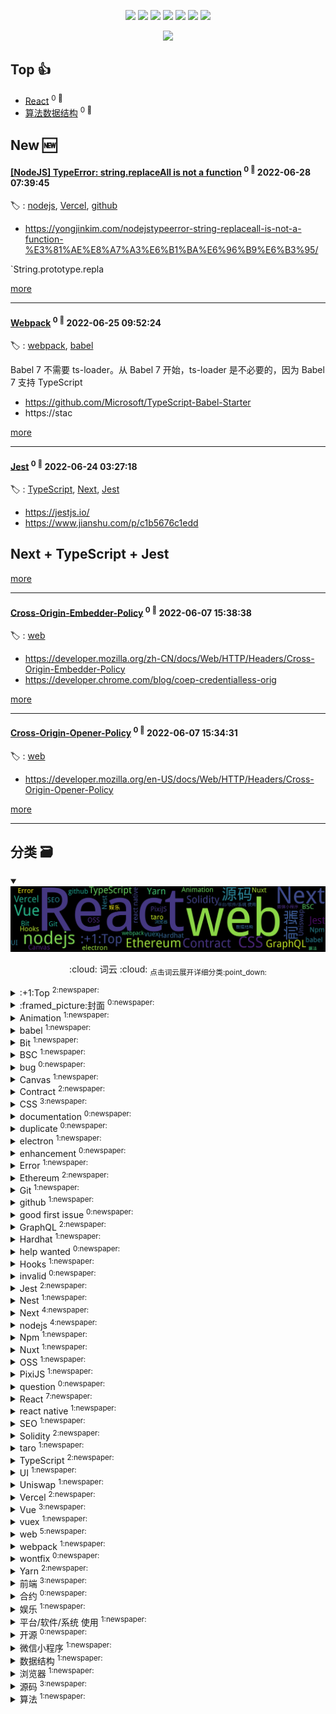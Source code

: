 

<p align='center'>
    <img src="https://badgen.net/badge/labels/58"/>
    <img src="https://badgen.net/github/issues/xiaotiandada/ghiblog"/>
    <img src="https://badgen.net/badge/last-commit/2022-06-28 17:54:10"/>
    <img src="https://badgen.net/github/forks/xiaotiandada/ghiblog"/>
    <img src="https://badgen.net/github/stars/xiaotiandada/ghiblog"/>
    <img src="https://badgen.net/github/watchers/xiaotiandada/ghiblog"/>
    <img src="https://badgen.net/github/release/xiaotiandada/ghiblog"/>
</p>

<p align='center'>
    <a href="https://github.com/jwenjian/visitor-count-badge">
        <img src="https://visitor-badge.glitch.me/badge?page_id=jwenjian.ghiblog"/>
    </a>
</p>


## Top :thumbsup: 
- [React](https://github.com/xiaotiandada/blog/issues/96)  <sup>0 :speech_balloon:</sup>  	 
- [算法数据结构](https://github.com/xiaotiandada/blog/issues/48)  <sup>0 :speech_balloon:</sup>  	 
## New :new: 

#### [[NodeJS] TypeError: string.replaceAll is not a function](https://github.com/xiaotiandada/blog/issues/116) <sup>0 :speech_balloon:</sup> 	 2022-06-28 07:39:45

:label: : [nodejs](https://github.com/xiaotiandada/ghiblog/labels/nodejs), [Vercel](https://github.com/xiaotiandada/ghiblog/labels/Vercel), [github](https://github.com/xiaotiandada/ghiblog/labels/github)

- https://yongjinkim.com/nodejstypeerror-string-replaceall-is-not-a-function-%E3%81%AE%E8%A7%A3%E6%B1%BA%E6%96%B9%E6%B3%95/

`String.prototype.repla

[more](https://github.com/xiaotiandada/blog/issues/116)

---


#### [Webpack](https://github.com/xiaotiandada/blog/issues/115) <sup>0 :speech_balloon:</sup> 	 2022-06-25 09:52:24

:label: : [webpack](https://github.com/xiaotiandada/ghiblog/labels/webpack), [babel](https://github.com/xiaotiandada/ghiblog/labels/babel)

Babel 7 不需要 ts-loader。从 Babel 7 开始，ts-loader 是不必要的，因为 Babel 7 支持 TypeScript

- https://github.com/Microsoft/TypeScript-Babel-Starter
- https://stac

[more](https://github.com/xiaotiandada/blog/issues/115)

---


#### [Jest](https://github.com/xiaotiandada/blog/issues/114) <sup>0 :speech_balloon:</sup> 	 2022-06-24 03:27:18

:label: : [TypeScript](https://github.com/xiaotiandada/ghiblog/labels/TypeScript), [Next](https://github.com/xiaotiandada/ghiblog/labels/Next), [Jest](https://github.com/xiaotiandada/ghiblog/labels/Jest)

- https://jestjs.io/
- https://www.jianshu.com/p/c1b5676c1edd

## Next + TypeScript + Jest




[more](https://github.com/xiaotiandada/blog/issues/114)

---


#### [Cross-Origin-Embedder-Policy](https://github.com/xiaotiandada/blog/issues/113) <sup>0 :speech_balloon:</sup> 	 2022-06-07 15:38:38

:label: : [web](https://github.com/xiaotiandada/ghiblog/labels/web)

- https://developer.mozilla.org/zh-CN/docs/Web/HTTP/Headers/Cross-Origin-Embedder-Policy
- https://developer.chrome.com/blog/coep-credentialless-orig

[more](https://github.com/xiaotiandada/blog/issues/113)

---


#### [Cross-Origin-Opener-Policy](https://github.com/xiaotiandada/blog/issues/112) <sup>0 :speech_balloon:</sup> 	 2022-06-07 15:34:31

:label: : [web](https://github.com/xiaotiandada/ghiblog/labels/web)

- https://developer.mozilla.org/en-US/docs/Web/HTTP/Headers/Cross-Origin-Opener-Policy



[more](https://github.com/xiaotiandada/blog/issues/112)

---


## 分类  :card_file_box: 

<details open="open">
    <summary>
        <img src="assets/wordcloud.png" title="词云, 点击展开详细分类" alt="词云， 点击展开详细分类">
        <p align="center">:cloud: 词云 :cloud: <sub>点击词云展开详细分类:point_down: </sub></p>
    </summary>


<details>
<summary>:+1:Top	<sup>2:newspaper:</sup></summary>

- [React](https://github.com/xiaotiandada/blog/issues/96)  <sup>0 :speech_balloon:</sup>  	 
- [算法数据结构](https://github.com/xiaotiandada/blog/issues/48)  <sup>0 :speech_balloon:</sup>  	 


</details>

<details>
<summary>:framed_picture:封面	<sup>0:newspaper:</sup></summary>



</details>

<details>
<summary>Animation	<sup>1:newspaper:</sup></summary>

- [Animation case](https://github.com/xiaotiandada/blog/issues/104)  <sup>0 :speech_balloon:</sup>  	 


</details>

<details>
<summary>babel	<sup>1:newspaper:</sup></summary>

- [Webpack](https://github.com/xiaotiandada/blog/issues/115)  <sup>0 :speech_balloon:</sup>  	 


</details>

<details>
<summary>Bit	<sup>1:newspaper:</sup></summary>

- [Bit 使用](https://github.com/xiaotiandada/blog/issues/90)  <sup>0 :speech_balloon:</sup>  	 


</details>

<details>
<summary>BSC	<sup>1:newspaper:</sup></summary>

- [DAPP](https://github.com/xiaotiandada/blog/issues/82)  <sup>0 :speech_balloon:</sup>  	 


</details>

<details>
<summary>bug	<sup>0:newspaper:</sup></summary>



</details>

<details>
<summary>Canvas	<sup>1:newspaper:</sup></summary>

- [PixiJS](https://github.com/xiaotiandada/blog/issues/101)  <sup>0 :speech_balloon:</sup>  	 


</details>

<details>
<summary>Contract	<sup>2:newspaper:</sup></summary>

- [DAPP](https://github.com/xiaotiandada/blog/issues/82)  <sup>0 :speech_balloon:</sup>  	 
- [Ethereum contract](https://github.com/xiaotiandada/blog/issues/46)  <sup>0 :speech_balloon:</sup>  	 


</details>

<details>
<summary>CSS	<sup>3:newspaper:</sup></summary>

- [iPhoneX 安全区域](https://github.com/xiaotiandada/blog/issues/103)  <sup>0 :speech_balloon:</sup>  	 
- [为什么a标签中使用img后的高度多了几个像素？](https://github.com/xiaotiandada/blog/issues/102)  <sup>0 :speech_balloon:</sup>  	 
- [UI Swap](https://github.com/xiaotiandada/blog/issues/94)  <sup>0 :speech_balloon:</sup>  	 


</details>

<details>
<summary>documentation	<sup>0:newspaper:</sup></summary>



</details>

<details>
<summary>duplicate	<sup>0:newspaper:</sup></summary>



</details>

<details>
<summary>electron	<sup>1:newspaper:</sup></summary>

- [Electron](https://github.com/xiaotiandada/blog/issues/15)  <sup>0 :speech_balloon:</sup>  	 


</details>

<details>
<summary>enhancement	<sup>0:newspaper:</sup></summary>



</details>

<details>
<summary>Error	<sup>1:newspaper:</sup></summary>

- [Nuxt 添加 Less 报错 TypeError: this.getOptions is not a function at Object.lessLoader](https://github.com/xiaotiandada/blog/issues/70)  <sup>0 :speech_balloon:</sup>  	 


</details>

<details>
<summary>Ethereum	<sup>2:newspaper:</sup></summary>

- [DAPP](https://github.com/xiaotiandada/blog/issues/82)  <sup>0 :speech_balloon:</sup>  	 
- [Ethereum contract](https://github.com/xiaotiandada/blog/issues/46)  <sup>0 :speech_balloon:</sup>  	 


</details>

<details>
<summary>Git	<sup>1:newspaper:</sup></summary>

- [Git 删除敏感数据](https://github.com/xiaotiandada/blog/issues/93)  <sup>0 :speech_balloon:</sup>  	 


</details>

<details>
<summary>github	<sup>1:newspaper:</sup></summary>

- [[NodeJS] TypeError: string.replaceAll is not a function](https://github.com/xiaotiandada/blog/issues/116)  <sup>0 :speech_balloon:</sup>  	 


</details>

<details>
<summary>good first issue	<sup>0:newspaper:</sup></summary>



</details>

<details>
<summary>GraphQL	<sup>2:newspaper:</sup></summary>

- [Uniswap Info 学习](https://github.com/xiaotiandada/blog/issues/92)  <sup>0 :speech_balloon:</sup>  	 
- [GraphQL](https://github.com/xiaotiandada/blog/issues/50)  <sup>0 :speech_balloon:</sup>  	 


</details>

<details>
<summary>Hardhat	<sup>1:newspaper:</sup></summary>

- [DAPP](https://github.com/xiaotiandada/blog/issues/82)  <sup>0 :speech_balloon:</sup>  	 


</details>

<details>
<summary>help wanted	<sup>0:newspaper:</sup></summary>



</details>

<details>
<summary>Hooks	<sup>1:newspaper:</sup></summary>

- [React Hooks 学习](https://github.com/xiaotiandada/blog/issues/88)  <sup>0 :speech_balloon:</sup>  	 


</details>

<details>
<summary>invalid	<sup>0:newspaper:</sup></summary>



</details>

<details>
<summary>Jest	<sup>2:newspaper:</sup></summary>

- [Jest](https://github.com/xiaotiandada/blog/issues/114)  <sup>0 :speech_balloon:</sup>  	 
- [Next](https://github.com/xiaotiandada/blog/issues/100)  <sup>0 :speech_balloon:</sup>  	 


</details>

<details>
<summary>Nest	<sup>1:newspaper:</sup></summary>

- [Nest](https://github.com/xiaotiandada/blog/issues/99)  <sup>0 :speech_balloon:</sup>  	 


</details>

<details>
<summary>Next	<sup>4:newspaper:</sup></summary>

- [Jest](https://github.com/xiaotiandada/blog/issues/114)  <sup>0 :speech_balloon:</sup>  	 
- [theme](https://github.com/xiaotiandada/blog/issues/109)  <sup>0 :speech_balloon:</sup>  	 
- [Next](https://github.com/xiaotiandada/blog/issues/100)  <sup>0 :speech_balloon:</sup>  	 
- [i18n](https://github.com/xiaotiandada/blog/issues/34)  <sup>0 :speech_balloon:</sup>  	 


</details>

<details>
<summary>nodejs	<sup>4:newspaper:</sup></summary>

- [[NodeJS] TypeError: string.replaceAll is not a function](https://github.com/xiaotiandada/blog/issues/116)  <sup>0 :speech_balloon:</sup>  	 
- [140 行写一个自动生成 Issues 为 Markdown 文垱](https://github.com/xiaotiandada/blog/issues/74)  <sup>0 :speech_balloon:</sup>  	 
- [Egg set-cookie 与 Axios   HttpOnly](https://github.com/xiaotiandada/blog/issues/65)  <sup>0 :speech_balloon:</sup>  	 
- [Node.js 开发简单的脚手架工具](https://github.com/xiaotiandada/blog/issues/63)  <sup>0 :speech_balloon:</sup>  	 


</details>

<details>
<summary>Npm	<sup>1:newspaper:</sup></summary>

- [npm/yarn scripts 使用指南](https://github.com/xiaotiandada/blog/issues/106)  <sup>0 :speech_balloon:</sup>  	 


</details>

<details>
<summary>Nuxt	<sup>1:newspaper:</sup></summary>

- [Nuxt.js deploy to vercel](https://github.com/xiaotiandada/blog/issues/89)  <sup>0 :speech_balloon:</sup>  	 


</details>

<details>
<summary>OSS	<sup>1:newspaper:</sup></summary>

- [浏览器打开图片 URL 是显示还是下载](https://github.com/xiaotiandada/blog/issues/91)  <sup>0 :speech_balloon:</sup>  	 


</details>

<details>
<summary>PixiJS	<sup>1:newspaper:</sup></summary>

- [PixiJS](https://github.com/xiaotiandada/blog/issues/101)  <sup>0 :speech_balloon:</sup>  	 


</details>

<details>
<summary>question	<sup>0:newspaper:</sup></summary>



</details>

<details>
<summary>React	<sup>7:newspaper:</sup></summary>

- [React Hook Form + MUI 构建表单](https://github.com/xiaotiandada/blog/issues/108)  <sup>0 :speech_balloon:</sup>  	 
- [React](https://github.com/xiaotiandada/blog/issues/96)  <sup>0 :speech_balloon:</sup>  	 
- [Bit 使用](https://github.com/xiaotiandada/blog/issues/90)  <sup>0 :speech_balloon:</sup>  	 
- [React Hooks 学习](https://github.com/xiaotiandada/blog/issues/88)  <sup>0 :speech_balloon:</sup>  	 
- [Taro 学习](https://github.com/xiaotiandada/blog/issues/87)  <sup>0 :speech_balloon:</sup>  	 
- [React.memo 学习](https://github.com/xiaotiandada/blog/issues/84)  <sup>0 :speech_balloon:</sup>  	 
- [DAPP](https://github.com/xiaotiandada/blog/issues/82)  <sup>0 :speech_balloon:</sup>  	 


</details>

<details>
<summary>react native	<sup>1:newspaper:</sup></summary>

- [React Native 学习](https://github.com/xiaotiandada/blog/issues/86)  <sup>0 :speech_balloon:</sup>  	 


</details>

<details>
<summary>SEO	<sup>1:newspaper:</sup></summary>

- [seo](https://github.com/xiaotiandada/blog/issues/107)  <sup>0 :speech_balloon:</sup>  	 


</details>

<details>
<summary>Solidity	<sup>2:newspaper:</sup></summary>

- [DAPP](https://github.com/xiaotiandada/blog/issues/82)  <sup>0 :speech_balloon:</sup>  	 
- [Ethereum contract](https://github.com/xiaotiandada/blog/issues/46)  <sup>0 :speech_balloon:</sup>  	 


</details>

<details>
<summary>taro	<sup>1:newspaper:</sup></summary>

- [Taro 学习](https://github.com/xiaotiandada/blog/issues/87)  <sup>0 :speech_balloon:</sup>  	 


</details>

<details>
<summary>TypeScript	<sup>2:newspaper:</sup></summary>

- [Jest](https://github.com/xiaotiandada/blog/issues/114)  <sup>0 :speech_balloon:</sup>  	 
- [TypeScript 学习 ](https://github.com/xiaotiandada/blog/issues/95)  <sup>0 :speech_balloon:</sup>  	 


</details>

<details>
<summary>UI	<sup>1:newspaper:</sup></summary>

- [UI Swap](https://github.com/xiaotiandada/blog/issues/94)  <sup>0 :speech_balloon:</sup>  	 


</details>

<details>
<summary>Uniswap	<sup>1:newspaper:</sup></summary>

- [Uniswap Info 学习](https://github.com/xiaotiandada/blog/issues/92)  <sup>0 :speech_balloon:</sup>  	 


</details>

<details>
<summary>Vercel	<sup>2:newspaper:</sup></summary>

- [[NodeJS] TypeError: string.replaceAll is not a function](https://github.com/xiaotiandada/blog/issues/116)  <sup>0 :speech_balloon:</sup>  	 
- [Nuxt.js deploy to vercel](https://github.com/xiaotiandada/blog/issues/89)  <sup>0 :speech_balloon:</sup>  	 


</details>

<details>
<summary>Vue	<sup>3:newspaper:</sup></summary>

- [Vue 源码解析](https://github.com/xiaotiandada/blog/issues/83)  <sup>0 :speech_balloon:</sup>  	 
- [Vue Virtual Dom](https://github.com/xiaotiandada/blog/issues/78)  <sup>0 :speech_balloon:</sup>  	 
- [i18n](https://github.com/xiaotiandada/blog/issues/34)  <sup>0 :speech_balloon:</sup>  	 


</details>

<details>
<summary>vuex	<sup>1:newspaper:</sup></summary>

- [Vuex 源码研究](https://github.com/xiaotiandada/blog/issues/85)  <sup>0 :speech_balloon:</sup>  	 


</details>

<details>
<summary>web	<sup>5:newspaper:</sup></summary>

- [Cross-Origin-Embedder-Policy](https://github.com/xiaotiandada/blog/issues/113)  <sup>0 :speech_balloon:</sup>  	 
- [Cross-Origin-Opener-Policy](https://github.com/xiaotiandada/blog/issues/112)  <sup>0 :speech_balloon:</sup>  	 
- [Cross-Origin Resource Policy (CORP)](https://github.com/xiaotiandada/blog/issues/111)  <sup>0 :speech_balloon:</sup>  	 
- [Keyboard API](https://github.com/xiaotiandada/blog/issues/98)  <sup>0 :speech_balloon:</sup>  	 
- [Fullscreen API](https://github.com/xiaotiandada/blog/issues/97)  <sup>0 :speech_balloon:</sup>  	 


</details>

<details>
<summary>webpack	<sup>1:newspaper:</sup></summary>

- [Webpack](https://github.com/xiaotiandada/blog/issues/115)  <sup>0 :speech_balloon:</sup>  	 


</details>

<details>
<summary>wontfix	<sup>0:newspaper:</sup></summary>



</details>

<details>
<summary>Yarn	<sup>2:newspaper:</sup></summary>

- [npm/yarn scripts 使用指南](https://github.com/xiaotiandada/blog/issues/106)  <sup>0 :speech_balloon:</sup>  	 
- [Yarn](https://github.com/xiaotiandada/blog/issues/105)  <sup>0 :speech_balloon:</sup>  	 


</details>

<details>
<summary>前端	<sup>3:newspaper:</sup></summary>

- [前端总结](https://github.com/xiaotiandada/blog/issues/68)  <sup>0 :speech_balloon:</sup>  	 
- [HTTP 缓存  Cache-Control](https://github.com/xiaotiandada/blog/issues/67)  <sup>0 :speech_balloon:</sup>  	 
- [tribute 实现@(艾特)功能](https://github.com/xiaotiandada/blog/issues/66)  <sup>0 :speech_balloon:</sup>  	 


</details>

<details>
<summary>合约	<sup>0:newspaper:</sup></summary>



</details>

<details>
<summary>娱乐	<sup>1:newspaper:</sup></summary>

- [剧本杀](https://github.com/xiaotiandada/blog/issues/72)  <sup>0 :speech_balloon:</sup>  	 


</details>

<details>
<summary>平台/软件/系统 使用	<sup>1:newspaper:</sup></summary>

- [Grafana](https://github.com/xiaotiandada/blog/issues/69)  <sup>0 :speech_balloon:</sup>  	 


</details>

<details>
<summary>开源	<sup>0:newspaper:</sup></summary>



</details>

<details>
<summary>微信小程序	<sup>1:newspaper:</sup></summary>

- [mpvue外卖小程序](https://github.com/xiaotiandada/blog/issues/14)  <sup>0 :speech_balloon:</sup>  	 


</details>

<details>
<summary>数据结构	<sup>1:newspaper:</sup></summary>

- [算法数据结构](https://github.com/xiaotiandada/blog/issues/48)  <sup>0 :speech_balloon:</sup>  	 


</details>

<details>
<summary>浏览器	<sup>1:newspaper:</sup></summary>

- [浏览器打开图片 URL 是显示还是下载](https://github.com/xiaotiandada/blog/issues/91)  <sup>0 :speech_balloon:</sup>  	 


</details>

<details>
<summary>源码	<sup>3:newspaper:</sup></summary>

- [Vuex 源码研究](https://github.com/xiaotiandada/blog/issues/85)  <sup>0 :speech_balloon:</sup>  	 
- [Vue 源码解析](https://github.com/xiaotiandada/blog/issues/83)  <sup>0 :speech_balloon:</sup>  	 
- [Vue Virtual Dom](https://github.com/xiaotiandada/blog/issues/78)  <sup>0 :speech_balloon:</sup>  	 


</details>

<details>
<summary>算法	<sup>1:newspaper:</sup></summary>

- [算法数据结构](https://github.com/xiaotiandada/blog/issues/48)  <sup>0 :speech_balloon:</sup>  	 


</details>


</details>    
